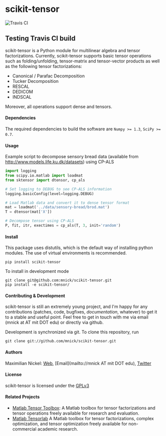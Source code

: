 # scikit-tensor
![Travis CI](https://travis-ci.org/mnick/scikit-tensor.svg?branch=master)

## Testing Travis CI build

scikit-tensor is a Python module for multilinear algebra and tensor 
factorizations. Currently, scikit-tensor supports basic tensor operations 
such as folding/unfolding, tensor-matrix and tensor-vector products as 
well as the following tensor factorizations:

* Canonical / Parafac Decomposition
* Tucker Decomposition
* RESCAL
* DEDICOM 
* INDSCAL 

Moreover, all operations support dense and tensors.

#### Dependencies
The required dependencies to build the software are `Numpy >= 1.3`, `SciPy >= 0.7`.

#### Usage
Example script to decompose sensory bread data (available from http://www.models.life.ku.dk/datasets) using CP-ALS

```python
import logging
from scipy.io.matlab import loadmat
from sktensor import dtensor, cp_als

# Set logging to DEBUG to see CP-ALS information
logging.basicConfig(level=logging.DEBUG)

# Load Matlab data and convert it to dense tensor format
mat = loadmat('../data/sensory-bread/brod.mat')
T = dtensor(mat['X'])

# Decompose tensor using CP-ALS
P, fit, itr, exectimes = cp_als(T, 3, init='random')
```

#### Install
This package uses distutils, which is the default way of installing python modules. The use of virtual environments is recommended.

    pip install scikit-tensor

To install in development mode

    git clone git@github.com:mnick/scikit-tensor.git
    pip install -e scikit-tensor/

#### Contributing & Development
scikit-tensor is still an extremely young project, and I'm happy for any contributions (patches, code, bugfixes, *documentation*, whatever) to get it to a stable and useful point. Feel free to get in touch with me via email (mnick at AT mit DOT edu) or directly via github.

Development is synchronized via git. To clone this repository, run

    git clone git://github.com/mnick/scikit-tensor.git

#### Authors
Maximilian Nickel: [Web](http://web.mit.edu/~mnick/www), [Email](mailto://mnick AT mit DOT edu), [Twitter](http://twitter.com/mnick)

#### License
scikit-tensor is licensed under the [GPLv3](http://www.gnu.org/licenses/gpl-3.0.txt)

#### Related Projects
* [Matlab Tensor Toolbox](http://www.sandia.gov/~tgkolda/TensorToolbox/index-2.5.html): 
  A Matlab toolbox for tensor factorizations and tensor operations freely available for research and evaluation.
* [Matlab Tensorlab](http://www.tensorlab.net/)
  A Matlab toolbox for tensor factorizations, complex optimization, and tensor optimization freely available for
  non-commercial academic research.
